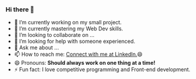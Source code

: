 ### Hi there 👋




<ul>
 <li>🔭 I’m currently working on my small project.</li>
 <li>🌱 I’m currently mastering  my Web Dev skills.</li>
 <li>👯 I’m looking to collaborate on ...</li>
 <li>🤔 I’m looking for help with someone experienced.</li>
 <li>💬 Ask me about ...</li>
 <li>📫 How to reach me: <a href="https://www.linkedin.com/in/kanisht-agarwal-429772195/">Connect with me at LinkedIn.</a>😄</li>
 <li>😄 Pronouns: <b>Should always work on one thing at a time!</b>
 <li>⚡ Fun fact: I love competitive programming and Front-end development.
</ul>
